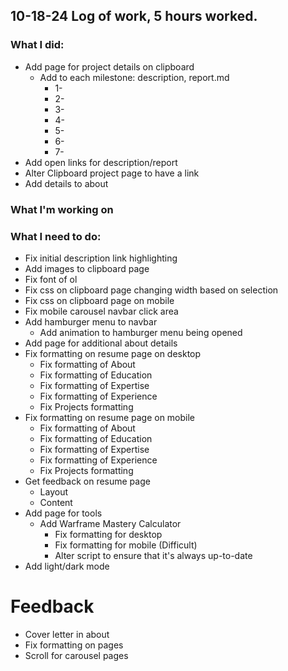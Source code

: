 ## 10-18-24 Log of work, 5 hours worked.

### What I did: 

* Add page for project details on clipboard
    * Add to each milestone: description, report.md
        * 1-
        * 2-
        * 3-
        * 4-
        * 5-
        * 6-
        * 7-
* Add open links for description/report
* Alter Clipboard project page to have a link
* Add details to about


### What I'm working on



### What I need to do:

* Fix initial description link highlighting
* Add images to clipboard page
* Fix font of ol
* Fix css on clipboard page changing width based on selection
* Fix css on clipboard page on mobile
* Fix mobile carousel navbar click area
* Add hamburger menu to navbar
    * Add animation to hamburger menu being opened
* Add page for additional about details
* Fix formatting on resume page on desktop
    * Fix formatting of About
    * Fix formatting of Education
    * Fix formatting of Expertise
    * Fix formatting of Experience
    * Fix Projects formatting
* Fix formatting on resume page on mobile
    * Fix formatting of About
    * Fix formatting of Education
    * Fix formatting of Expertise
    * Fix formatting of Experience
    * Fix Projects formatting
* Get feedback on resume page
    * Layout
    * Content
* Add page for tools
    * Add Warframe Mastery Calculator
        * Fix formatting for desktop
        * Fix formatting for mobile (Difficult)
        * Alter script to ensure that it's always up-to-date
* Add light/dark mode

# Feedback
* Cover letter in about
* Fix formatting on pages
* Scroll for carousel pages